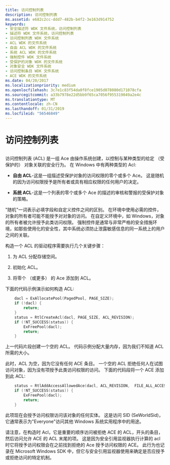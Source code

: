 ```yaml
---
title: 访问控制列表
description: 访问控制列表
ms.assetid: e682c2cc-ddd7-482b-b4f2-3e163d914752
keywords:
- 安全描述符 WDK 文件系统，访问控制列表
- 描述符 WDK 文件系统，访问控制列表
- 访问控制列表 WDK 文件系统
- ACL WDK 的文件系统
- 自由 ACL WDK 的文件系统
- 系统 ACL WDK 的文件系统
- 强制控件 WDK 文件系统
- 受保护的对象 WDK 的文件系统
- 对象安全 WDK 文件系统
- 访问控制条目 WDK 文件系统
- ACE WDK 的文件系统
ms.date: 04/20/2017
ms.localizationpriority: medium
ms.openlocfilehash: 3c7e1c83f54da0f8fce1905d078080d171078cfa
ms.sourcegitcommit: a33b7978e22d5bb9f65ca7056f955319049a2e4c
ms.translationtype: MT
ms.contentlocale: zh-CN
ms.lasthandoff: 01/31/2019
ms.locfileid: "56546849"
---
```

# <a name="access-control-list"></a>访问控制列表


## <span id="ddk_access_control_list_if"></span><span id="DDK_ACCESS_CONTROL_LIST_IF"></span>


访问控制列表 (ACL) 是一组 Ace 由操作系统创建，以控制与某种类型的给定 （受保护的） 对象关联的安全行为。 在 Windows 中有两种类型的 Acl:

-   **自由 ACL**-这是一组描述受保护对象的访问权限的零个或多个 Ace。 这是随机的因为访问权限授予是所有者或具有相应权限的任何用户的决定。

-   **系统 ACL**-这是一个列表的零个或多个 Ace 的描述的审核和警报的受保护对象的策略。

"随机"一词表示必填字段和自定义控件之间的区别。 在环境中使用必需的控件，对象的所有者可能不能授予对对象的访问。 在自定义环境中，如 Windows，对象的所有者被允许授予此类访问权限。 强制控件是通常与非常严格的安全措施环境，如那些使用化的安全性，其中系统必须防止泄露敏感信息的同一系统上的用户之间的关联。

构造一个 ACL 的驱动程序需要执行几个关键步骤：

1.  为 ACL 分配存储空间。

2.  初始化 ACL。

3.  将零个 （或更多） 的 Ace 添加到 ACL。

下面的代码示例演示如何构造 ACL:

```cpp
    dacl = ExAllocatePool(PagedPool, PAGE_SIZE);
    if (!dacl) {
        return;
    }
    status = RtlCreateAcl(dacl, PAGE_SIZE, ACL_REVISION);
    if (!NT_SUCCESS(status)) {
        ExFreePool(dacl);
        return;
    }
```

上一代码片段创建一个空的 ACL。 代码示例分配大量内存，因为我们不知道 ACL 所需的大小。

此时，ACL 为空，因为它没有任何 ACE 条目。 一个空的 ACL 拒绝任何人在试图访问对象，因为没有项授予此类访问权限的访问。 下面的代码段将一个 ACE 添加到此 ACL:

```cpp
    status = RtlAddAccessAllowedAce(dacl, ACL_REVISION,  FILE_ALL_ACCESS, SeExports->SeWorldSid);
    if (!NT_SUCCESS(status)) {
        ExFreePool(dacl);
        return;
    }
```

此项现在会授予访问权限访问该对象的任何实体。 这是访问 SID (SeWorldSid)，它通常表示为"Everyone"访问其他 Windows 系统实用程序中的用途。

请注意，在构造时 Acl，它是重要的顺序访问被拒绝 ACE 的 ACL，开头的条目，然后访问允许 ACE 的 ACL 末尾的项。 这是因为安全引用监视器执行计算的 acl 时它将授予访问权限会在之前找到拒绝的 Ace 授予访问权限的 ACE。 此行为也记录在 Microsoft Windows SDK 中，但它与安全引用监视器使用来确定是否应授予或拒绝访问的特定机制。

 

 




